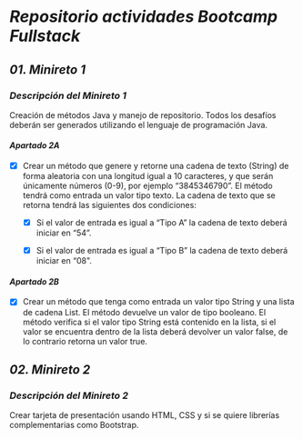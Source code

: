 # ***Repositorio actividades Bootcamp Fullstack***
 
## ***01. Minireto 1***
### ***Descripción del Minireto 1*** 
Creación de métodos Java y manejo de repositorio. Todos los desafíos deberán ser generados utilizando el lenguaje de programación Java.
#### *Apartado 2A*
- [x] Crear un método que genere y retorne una cadena de texto (String) de forma aleatoria con una longitud igual a 10 caracteres, y que serán únicamente números (0-9), por ejemplo “3845346790”. El método tendrá como entrada un valor tipo texto. La cadena de texto que se retorna tendrá las siguientes dos condiciones:

    - [x] Si el valor de entrada es igual a “Tipo A” la cadena de texto deberá iniciar en “54”.

    - [x] Si el valor de entrada es igual a “Tipo B” la cadena de texto deberá iniciar en “08".

#### *Apartado 2B*
- [x] Crear un método que tenga como entrada un valor tipo String y una lista de cadena List<String>. El método devuelve un valor de tipo booleano. El método verifica si el valor tipo String está contenido en la lista, si el valor se encuentra dentro de la lista deberá devolver un valor false, de lo contrario retorna un valor true.

## ***02. Minireto 2***
### ***Descripción del Minireto 2*** 
Crear tarjeta de presentación usando HTML, CSS y si se quiere librerías complementarias como Bootstrap.
